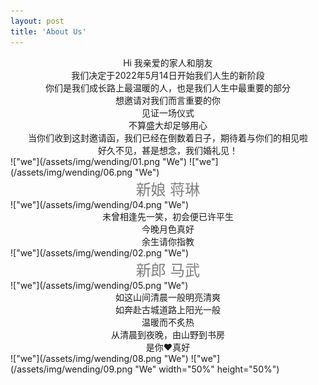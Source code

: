 ```yaml
---
layout: post
title: 'About Us'
---
```

<center>Hi 我亲爱的家人和朋友</center>
<center>我们决定于2022年5月14日开始我们人生的新阶段</center>
<center>你们是我们成长路上最温暖的人，也是我们人生中最重要的部分</center>
<center>想邀请对我们而言重要的你</center>
<center>见证一场仪式</center>
<center>不算盛大却足够用心</center>
<center>当你们收到这封邀请函，我们已经在倒数着日子，期待着与你们的相见啦</center>
<center>好久不见，甚是想念，我们婚礼见！</center>
!["we"](/assets/img/wending/01.png "We")
!["we"](/assets/img/wending/06.png "We")     
<center><font face="" color=grey size=5>新娘 蒋琳</font></center> 
!["we"](/assets/img/wending/04.png "We")
<center>未曾相逢先一笑，初会便已许平生 </center>
<center>今晚月色真好    </center>
<center>余生请你指教    </center>
!["we"](/assets/img/wending/02.png "We")
 
<center><font color=grey size=5>新郎 马武</font></center> 
!["we"](/assets/img/wending/05.png "We")
<center>如这山间清晨一般明亮清爽</center> 
<center>如奔赴古城道路上阳光一般</center>  
<center>温暖而不炙热</center>     
<center>从清晨到夜晚，由山野到书房</center>    
<center>是你❤️真好</center>     
!["we"](/assets/img/wending/08.png "We")
!["we"](/assets/img/wending/09.png "We" width="50%" height="50%")
